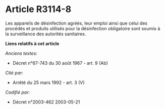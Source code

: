 # Article R3114-8

Les appareils de désinfection agréés, leur emploi ainsi que celui des procédés et produits utilisés pour la désinfection
obligatoire sont soumis à la surveillance des autorités sanitaires.

**Liens relatifs à cet article**

_Anciens textes_:

  - Décret n°67-743 du 30 août 1967 - art. 9 (Ab)

_Cité par_:

  - Arrêté du 25 mars 1992 - art. 3 (V)

_Codifié par_:

  - Décret n°2003-462 2003-05-21
